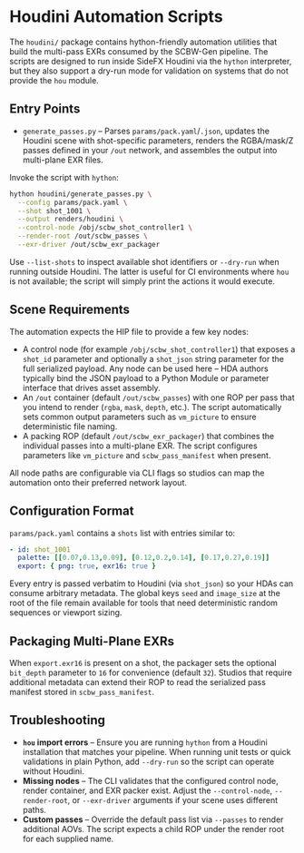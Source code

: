 # Houdini Automation Scripts

The `houdini/` package contains hython-friendly automation utilities that build the
multi-pass EXRs consumed by the SCBW-Gen pipeline. The scripts are designed to run
inside SideFX Houdini via the `hython` interpreter, but they also support a dry-run
mode for validation on systems that do not provide the `hou` module.

## Entry Points

- `generate_passes.py` – Parses `params/pack.yaml`/`.json`, updates the Houdini
  scene with shot-specific parameters, renders the RGBA/mask/Z passes defined in
  your `/out` network, and assembles the output into multi-plane EXR files.

Invoke the script with `hython`:

```bash
hython houdini/generate_passes.py \
  --config params/pack.yaml \
  --shot shot_1001 \
  --output renders/houdini \
  --control-node /obj/scbw_shot_controller1 \
  --render-root /out/scbw_passes \
  --exr-driver /out/scbw_exr_packager
```

Use `--list-shots` to inspect available shot identifiers or `--dry-run` when
running outside Houdini. The latter is useful for CI environments where `hou`
is not available; the script will simply print the actions it would execute.

## Scene Requirements

The automation expects the HIP file to provide a few key nodes:

- A control node (for example `/obj/scbw_shot_controller1`) that exposes a
  `shot_id` parameter and optionally a `shot_json` string parameter for the full
  serialized payload. Any node can be used here – HDA authors typically bind the
  JSON payload to a Python Module or parameter interface that drives asset
  assembly.
- An `/out` container (default `/out/scbw_passes`) with one ROP per pass that you
  intend to render (`rgba`, `mask`, `depth`, etc.). The script automatically sets
  common output parameters such as `vm_picture` to ensure deterministic file
  naming.
- A packing ROP (default `/out/scbw_exr_packager`) that combines the individual
  passes into a multi-plane EXR. The script configures parameters like
  `vm_picture` and `scbw_pass_manifest` when present.

All node paths are configurable via CLI flags so studios can map the automation
onto their preferred network layout.

## Configuration Format

`params/pack.yaml` contains a `shots` list with entries similar to:

```yaml
- id: shot_1001
  palette: [[0.07,0.13,0.09], [0.12,0.2,0.14], [0.17,0.27,0.19]]
  export: { png: true, exr16: true }
```

Every entry is passed verbatim to Houdini (via `shot_json`) so your HDAs can
consume arbitrary metadata. The global keys `seed` and `image_size` at the root
of the file remain available for tools that need deterministic random sequences
or viewport sizing.

## Packaging Multi-Plane EXRs

When `export.exr16` is present on a shot, the packager sets the optional
`bit_depth` parameter to `16` for convenience (default `32`). Studios that
require additional metadata can extend their ROP to read the serialized pass
manifest stored in `scbw_pass_manifest`.

## Troubleshooting

- **`hou` import errors** – Ensure you are running `hython` from a Houdini
  installation that matches your pipeline. When running unit tests or quick
  validations in plain Python, add `--dry-run` so the script can operate without
  Houdini.
- **Missing nodes** – The CLI validates that the configured control node, render
  container, and EXR packer exist. Adjust the `--control-node`, `--render-root`,
  or `--exr-driver` arguments if your scene uses different paths.
- **Custom passes** – Override the default pass list via `--passes` to render
  additional AOVs. The script expects a child ROP under the render root for each
  supplied name.
